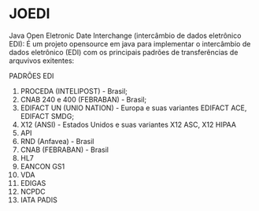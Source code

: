 # JOEDI
Java Open Eletronic Date Interchange (intercâmbio de dados eletrônico EDI):  É um projeto opensource em java para implementar o intercâmbio de dados eletrônico (EDI) com os principais padrões de transferências de arquvivos exitentes:  

PADRÕES EDI

1. PROCEDA (INTELIPOST) - Brasil;
2. CNAB 240 e 400 (FEBRABAN) - Brasil;
3. EDIFACT UN (UNIO NATION) - Europa e suas variantes EDIFACT ACE, EDIFACT SMDG;
4. X12 (ANSI) - Estados Unidos e suas variantes X12 ASC, X12 HIPAA
5. API
6. RND (Anfavea) - Brasil
7. CNAB (FEBRABAN) - Brasil
8. HL7
9. EANCON GS1
10. VDA
11. EDIGAS
12. NCPDC
13. IATA PADIS

